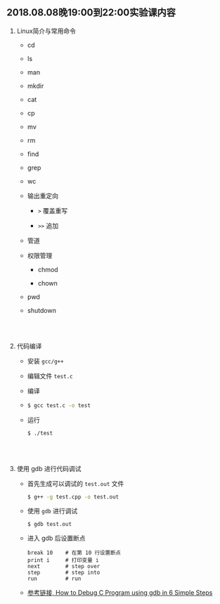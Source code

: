 ##	2018.08.08晚19:00到22:00实验课内容

1.	Linux简介与常用命令

	*	cd

	*	ls

	*	man

	*	mkdir

	*	cat

	*	cp

	*	mv

	*	rm

	*	find

	*	grep

	*	wc

	*	输出重定向

		*	`>` 覆盖重写

		*	`>>` 追加

	*	管道

	*	权限管理

		*	chmod

		*	chown

	*	pwd

	*	shutdown

	<br><br>

2.	代码编译

	*	安装 `gcc/g++`

	*	编辑文件 `test.c`

	*	编译

	*	```bash
		$ gcc test.c -o test
		```

	*	运行

		```bash
		$ ./test
		```

	<br><br>

3.	使用 gdb 进行代码调试

	*	首先生成可以调试的 `test.out` 文件

		```bash
		$ g++ -g test.cpp -o test.out
		```

	*	使用 `gdb` 进行调试

		```
		$ gdb test.out
		```

	*	进入 gdb 后设置断点

		```
		break 10	# 在第 10 行设置断点
		print i		# 打印变量 i
		next		# step over
		step		# step into
		run			# run
		```

	*	[参考链接, How to Debug C Program using gdb in 6 Simple Steps](https://www.thegeekstuff.com/2010/03/debug-c-program-using-gdb/)

